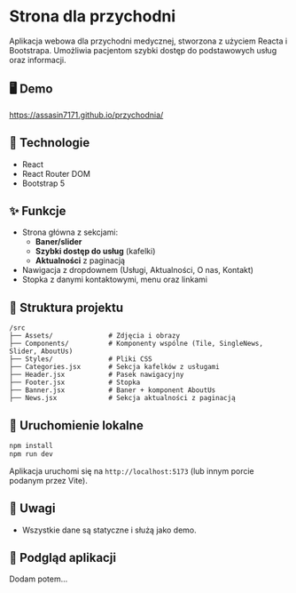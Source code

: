 # Strona dla przychodni

Aplikacja webowa dla przychodni medycznej, stworzona z użyciem Reacta i Bootstrapa. Umożliwia pacjentom szybki dostęp do podstawowych usług oraz informacji.

## 🖥️ Demo
https://assasin7171.github.io/przychodnia/

## 🔧 Technologie

- React
- React Router DOM
- Bootstrap 5

## ✨ Funkcje

- Strona główna z sekcjami:
    - **Baner/slider**
    - **Szybki dostęp do usług** (kafelki)
    - **Aktualności** z paginacją
- Nawigacja z dropdownem (Usługi, Aktualności, O nas, Kontakt)
- Stopka z danymi kontaktowymi, menu oraz linkami

## 📁 Struktura projektu

```
/src
├── Assets/              # Zdjęcia i obrazy
├── Components/          # Komponenty wspólne (Tile, SingleNews, Slider, AboutUs)
├── Styles/              # Pliki CSS
├── Categories.jsx       # Sekcja kafelków z usługami
├── Header.jsx           # Pasek nawigacyjny
├── Footer.jsx           # Stopka
├── Banner.jsx           # Baner + komponent AboutUs
├── News.jsx             # Sekcja aktualności z paginacją
```

## 🚀 Uruchomienie lokalne

```bash
npm install
npm run dev
```

Aplikacja uruchomi się na `http://localhost:5173` (lub innym porcie podanym przez Vite).

## 📌 Uwagi

- Wszystkie dane są statyczne i służą jako demo.

## 📸 Podgląd aplikacji

Dodam potem...
